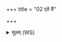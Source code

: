 +++
title = "02 एते वै"

+++
<details><summary>मूलम् (WS)</summary>

एते वै सर्वे पुण्यलोकाः सर्वाश्च देवताः स नाधारयत् ॥ २ ॥
</details>